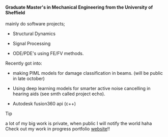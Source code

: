 #### Graduate Master's in Mechanical Engineering from the University of Sheffield

mainly do software projects;

- Structural Dynamics

- Signal Processing

- ODE/PDE's using FE/FV methods.

Recently got into:

- making PIML models for damage classification in beams. (will be public in late october)
  
- Using deep learning models for smarter active noise cancelling in hearing aids (see smth called project echo).

- Autodesk fusion360 api (c++)

>[!TIP]
>a lot of my big work is private, when public I will notify the world haha
> Check out my work in progress portfolio [website](https://adamawadalla08.github.io/portfolio/)!! 

